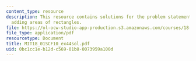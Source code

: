 ```yaml
---
content_type: resource
description: This resource contains solutions for the problem statements related to
  adding areas of rectangles.
file: https://ol-ocw-studio-app-production.s3.amazonaws.com/courses/18-01sc-single-variable-calculus-fall-2010/0bc1cc1eb12dc56901b80073959a100d_MIT18_01SCF10_ex44sol.pdf
file_type: application/pdf
resourcetype: Document
title: MIT18_01SCF10_ex44sol.pdf
uid: 0bc1cc1e-b12d-c569-01b8-0073959a100d
---
```

